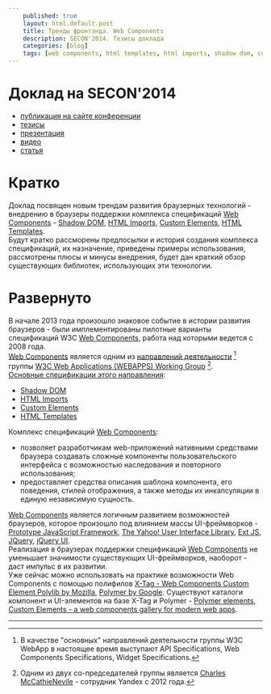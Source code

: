```yaml
---
    published: true
    layout: html.default.post
    title: Тренды фронтэнда. Web Components
    description: SECON'2014. Тезисы доклада
    categories: [blog]
    tags: [web components, html templates, html imports, shadow dom, custom elements]
---
```



# Доклад на SECON'2014

*   [публикация на сайте конференции](http://2014.secon.ru/program/technology-2/57)  
*   [тезисы](/2014/02/frontend.web-components.theses/)  
*   [презентация](/2014/02/frontend.web-components.presentation/)  
*   [видео](http://www.youtube.com/watch?list=PLxwUX4aaSLiIC0Bl6VejbZkecHc7uV2fX&v=4kVZvvqy6cc)  
*   [статья](/2014/02/frontend.web-components/)


# Кратко
Доклад посвящен новым трендам развития браузерных технологий - внедрению в браузеры поддержки комплекса спецификаций [Web Components](http://w3c.github.io/webcomponents/explainer/) - 
[Shadow DOM](http://w3c.github.io/webcomponents/spec/shadow/), [HTML Imports](http://w3c.github.io/webcomponents/spec/imports/), [Custom Elements](http://w3c.github.io/webcomponents/spec/custom/), [HTML Templates](https://dvcs.w3.org/hg/webcomponents/raw-file/tip/spec/templates/).  
Будут кратко рассморены предпосылки и история создания комплекса спецификаций, их назначение, приведены примеры использования, рассмотрены плюсы и минусы внедрения, будет дан краткий обзор существующих библиотек, использующих эти технологии.


# Развернуто
В начале 2013 года произошло знаковое событие в истории развития браузеров - были имплементированы пилотные варианты спецификаций W3C [Web Components](http://w3c.github.io/webcomponents/explainer/), работа над которыми ведется с 2008 года.  
[Web Components](http://w3c.github.io/webcomponents/explainer/) является одним из [направлений деятельности](http://www.w3.org/2008/webapps/wiki/PubStatus) [^1] группы [W3C Web Applications (WEBAPPS) Working Group](http://www.w3.org/2008/webapps/) [^2].  
[Основные спецификации этого направления](http://www.w3.org/2008/webapps/wiki/PubStatus#Web_Components_Specifications):

* [Shadow DOM](http://w3c.github.io/webcomponents/spec/shadow/)
* [HTML Imports](http://w3c.github.io/webcomponents/spec/imports/)
* [Custom Elements](http://w3c.github.io/webcomponents/spec/custom/)
* [HTML Templates](https://dvcs.w3.org/hg/webcomponents/raw-file/tip/spec/templates/)

Комплекс спецификаций [Web Components](http://w3c.github.io/webcomponents/explainer/):

* позволяет разработчикам web-приложений нативными средствами браузера создавать сложные компоненты пользовательского интерфейса с возможностью наследования и повторного использования;
* предоставляет средства описания шаблона компонента, его поведения, стилей отображения, а также методы их инкапсуляции в единую независимую сущность.

[Web Components](http://w3c.github.io/webcomponents/explainer/) является логичным развитием возможностей браузеров, которое произошло под влиянием массы UI-фреймворков - [Prototype JavaScript Framework](http://prototypejs.org/), [The Yahoo! User Interface Library](http://yuilibrary.com/), [Ext JS](http://www.sencha.com/products/extjs/), [JQuery](http://jquery.com/), [jQuery UI](http://jqueryui.com/).  
Реализация в браузерах поддержки спецификаций [Web Components](http://w3c.github.io/webcomponents/explainer/) не уменьшает значимости существующих UI-фреймворков, наоборот - даст импульс в их развитии.  
Уже сейчас можно использовать на практике возможности Web Components с помощью полифилов [X-Tag - Web Components Custom Element Polylib by Mozilla](http://www.x-tags.org/), [Polymer by Google](http://www.polymer-project.org/). 
Существуют каталоги компонент и UI-элементов на базе X-Tag и Polymer - [Polymer elements](http://www.polymer-project.org/docs/elements/), [Custom Elements - a web components gallery for modern web apps](http://customelements.io/).

---
[^1]: В качестве "основных" направлений деятельности группы W3C WebApp в настоящее время выступают API Specifications, Web Components Specifications, Widget Specifications.  
[^2]: Одним из двух со-председателей группы является [Charles McCathieNevile](http://tech.yandex.ru/people/23169/) - сотрудник Yandex с 2012 года.
